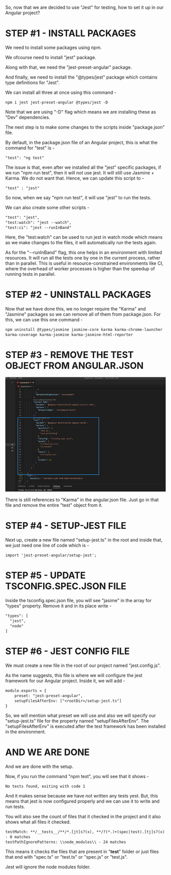 So, now that we are decided to use "Jest" for testing, how to set it up in our Angular project?

# STEP #1 - INSTALL PACKAGES

We need to install some packages using npm. 

We ofcourse need to install "jest" package.

Along with that, we need the "jest-preset-angular" package.

And finally, we need to install the "@types/jest" package which contains type definitions for "Jest".

We can install all three at once using this command -

    npm i jest jest-preset-angular @types/jest -D

Note that we are using "-D" flag which means we are installing these as "Dev" dependencies.

The next step is to make some changes to the scripts inside "package.json" file.

By default, in the package.json file of an Angular project, this is what the command for "test" is - 

    "test": "ng test"

The issue is that, even after we installed all the "jest" specific packages, if we run "npm run test", then it will not use jest. It will still use Jasmine + Karma. We do not want that. Hence, we can update this script to -

    "test" : "jest"

So now, when we say "npm run test", it will use "jest" to run the tests.

We can also create some other scripts -

    "test": "jest",
    "test:watch": "jest --watch",
    "test:ci": "jest --runInBand"

Here, the "test:watch" can be used to run jest in watch mode which means as we make changes to the files, it will automatically run the tests again.

As for the "--runInBand" flag, this one helps in an environment with limited resources. It will run all the tests one by one in the current process,  rather than in parallel. This is useful in resource-constrained environments like CI, where the overhead of worker processes is higher than the speedup of running tests in parallel.

# STEP #2 - UNINSTALL PACKAGES

Now that we have done this, we no longer require the "Karma" and "Jasmine" packages so we can remove all of them from package.json. For this, we can use this one command - 

    npm uninstall @types/jasmine jasmine-core karma karma-chrome-launcher karma-coverage karma-jasmine karma-jasmine-html-reporter

# STEP #3 - REMOVE THE TEST OBJECT FROM ANGULAR.JSON

![alt text](image.png)

There is still references to "Karma" in the angular.json file. Just go in that file and remove the entire "test" object from it.

# STEP #4 - SETUP-JEST FILE

Next up, create a new file named "setup-jest.ts" in the root and inside that, we just need one line of code which is - 

    import 'jest-preset-angular/setup-jest';

# STEP #5 - UPDATE TSCONFIG.SPEC.JSON FILE

Inside the tsconfig.spec.json file, you will see "jasime" in the array for "types" property. Remove it and in its place write - 

    "types": [
      "jest",
      "node"
    ]

# STEP #6 - JEST CONFIG FILE

We must create a new file in the root of our project named "jest.config.js".

As the name suggests, this file is where we will configure the jest framework for our Angular project. Inside it, we will add -


    module.exports = {
        preset: "jest-preset-angular",
        setupFilesAfterEnv: ["<rootDir>/setup-jest.ts"]
    }

So, we will mention what preset we will use and also we will specify our "setup-jest.ts" file for the property named "setupFilesAfterEnv". The "setupFilesAfterEnv" is executed after the test framework has been installed in the environment.

# AND WE ARE DONE

And we are done with the setup. 

Now, if you run the command "npm test", you will see that it shows -

    No tests found, exiting with code 1

And it makes sense because we have not written any tests yest. But, this means that jest is now configured properly and we can use it to write and run tests.

You will also see the count of files that it checked in the project and it also shows what all files it checked.

    testMatch: **/__tests__/**/*.[jt]s?(x), **/?(*.)+(spec|test).[tj]s?(x) - 0 matches
    testPathIgnorePatterns: \\node_modules\\ - 24 matches

This means it checks the files that are present in "__test__" folder or just files that end with "spec.ts" or "test.ts" or "spec.js" or "test.js". 

Jest will ignore the node modules folder.

